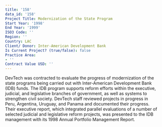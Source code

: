 ```yaml
---
title: '158'
data_id: '158'
Project Title: Modernization of the State Program
Start Year: '1998'
End Year: '1999'
ISO3 Code: ''
Region: ''
Country: LAC
Client/ Donor: Inter-American Development Bank
Is Current Project? (true/false): false
Practice Area:
- ''
Contract Value USD: ''
---
```


DevTech was contracted to evaluate the progress of modernization of the state programs being carried out with Inter-American Development Bank (IDB) funds. The IDB program supports reform efforts within the executive, judicial, and legislative branches of government, as well as systems to strengthen civil society. DevTech staff reviewed projects in progress in Peru, Argentina, Uruguay, and Panama and documented their progress. Their executive report, which integrated parallel evaluations of a number of selected judicial and legislative reform projects, was presented to the IDB management with its 1998 Annual Portfolio Management Report.